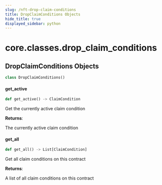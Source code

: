 ```yaml
---
slug: /nft-drop-claim-conditions
title: DropClaimConditions Objects
hide_title: true
displayed_sidebar: python
---
```

<a id="core.classes.drop_claim_conditions"></a>

# core.classes.drop\_claim\_conditions

<a id="core.classes.drop_claim_conditions.DropClaimConditions"></a>

## DropClaimConditions Objects

```python
class DropClaimConditions()
```

<a id="core.classes.drop_claim_conditions.DropClaimConditions.get_active"></a>

#### get\_active

```python
def get_active() -> ClaimCondition
```

Get the currently active claim condition

**Returns**:

The currently active claim condition

<a id="core.classes.drop_claim_conditions.DropClaimConditions.get_all"></a>

#### get\_all

```python
def get_all() -> List[ClaimCondition]
```

Get all claim conditions on this contract

**Returns**:

A list of all claim conditions on this contract
